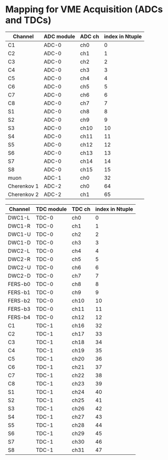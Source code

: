 # Mapping for VME Acquisition (ADCs and TDCs)

**Channel** | **ADC module** | **ADC ch** | **index in Ntuple**
------------ | ------------- | ------------- | -------------
C1 | ADC-0 | ch0 | 0
C2 | ADC-0 | ch1 | 1
C3 | ADC-0 | ch2 | 2
C4 | ADC-0 | ch3 | 3
C5 | ADC-0 | ch4 | 4
C6 | ADC-0 | ch5 | 5
C7 | ADC-0 | ch6 | 6
C8 | ADC-0 | ch7 | 7
S1 | ADC-0 | ch8 | 8
S2 | ADC-0 | ch9 | 9
S3 | ADC-0 | ch10 | 10
S4 | ADC-0 | ch11 | 11
S5 | ADC-0 | ch12 | 12
S6 | ADC-0 | ch13 | 13
S7 | ADC-0 | ch14 | 14
S8 | ADC-0 | ch15 | 15
muon | ADC-1 | ch0 | 32
Cherenkov 1 | ADC-2 | ch0 | 64
Cherenkov 2 | ADC-2 | ch1 | 65

**Channel** | **TDC module** | **TDC ch** | **index in Ntuple**  
------------ | ------------- | -------------|-------------
DWC1-L | TDC-0 | ch0 | 0
DWC1-R | TDC-0 | ch1 | 1
DWC1-U | TDC-0 | ch2 | 2
DWC1-D | TDC-0 | ch3 | 3
DWC2-L | TDC-0 | ch4 | 4
DWC2-R | TDC-0 | ch5 | 5
DWC2-U | TDC-0 | ch6 | 6
DWC2-D | TDC-0 | ch7 | 7
FERS-b0 | TDC-0 | ch8 | 8
FERS-b1 | TDC-0 | ch9 | 9
FERS-b2 | TDC-0 | ch10 | 10
FERS-b3 | TDC-0 | ch11 | 11
FERS-b4 | TDC-0 | ch12 | 12
C1 | TDC-1 | ch16 | 32
C2 | TDC-1 | ch17 | 33
C3 | TDC-1 | ch18 | 34
C4 | TDC-1 | ch19 | 35
C5 | TDC-1 | ch20 | 36
C6 | TDC-1 | ch21 | 37
C7 | TDC-1 | ch22 | 38
C8 | TDC-1 | ch23 | 39
S1 | TDC-1 | ch24 | 40
S2 | TDC-1 | ch25 | 41
S3 | TDC-1 | ch26 | 42
S4 | TDC-1 | ch27 | 43
S5 | TDC-1 | ch28 | 44
S6 | TDC-1 | ch29 | 45
S7 | TDC-1 | ch30 | 46
S8 | TDC-1 | ch31 | 47


